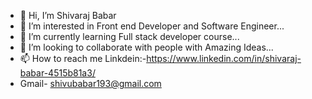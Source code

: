 - 👋 Hi, I’m Shivaraj Babar
- 👀 I’m interested in Front end Developer and Software Engineer...
- 🌱 I’m currently learning Full stack developer course...
- 💞️ I’m looking to collaborate with people with Amazing Ideas...
- 📫 How to reach me Linkdein:-https://www.linkedin.com/in/shivaraj-babar-4515b81a3/
- Gmail- shivubabar193@gmail.com

<!---
shivubabar193/shivubabar193 is a ✨ special ✨ repository because its `README.md` (this file) appears on your GitHub profile.
You can click the Preview link to take a look at your changes.
--->

